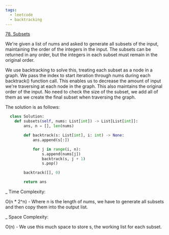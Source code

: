 ```yaml
---
tags:
  - leetcode
  - backtracking
---
```


<a href="https://leetcode.com/problems/subsets/">78. Subsets</a>

We're given a list of nums and asked to generate all subsets of the input,
maintaining the order of the integers in the input. The subsets can be returned
in any order, but the integers in each subset must remain in the original order.

We use backtracking to solve this, treating each subset as a node in a graph. We
pass the index to start iteration through nums during each backtrack() function
call. This enables us to decrease the amount of input we're traversing at each
node in the graph. This also maintains the original order of the input. No need
to check the size of the subset, we add all of them as we create the final
subset when traversing the graph.

The solution is as follows:

```python
  class Solution:
    def subsets(self, nums: List[int]) -> List[List[int]]:
        ans, n = [], len(nums)

        def backtrack(s: List[int], i: int) -> None:
            ans.append(s[:])

            for j in range(i, n):
                s.append(nums[j])
                backtrack(s, j + 1)
                s.pop()

        backtrack([], 0)

        return ans
```

\_ Time Complexity:

O(n \* 2^n) - Where n is the length of nums, we have to generate all subsets and
then copy them into the output list.

\_ Space Complexity:

O(n) - We use this much space to store s, the working list for each subset.
